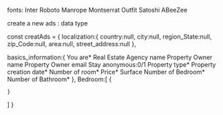 fonts:
Inter
Roboto
Manrope
Montserrat
Outfit
Satoshi
ABeeZee

create a new ads : data type

const creatAds = {
localization:{
country:null,
city:null,
region_State:null,
zip_Code:null,
area:null,
street_address:null
},

basics_information:{
You are*
Real Estate Agency name
Property Owner name
Property Owner email
Stay anonymous:0/1
Property type*
Property creation date*
Number of room*
Price*
Surface
Number of Bedroom*
Number of Bathroom*
},
Bedroom:[
    {

    }
]
}
